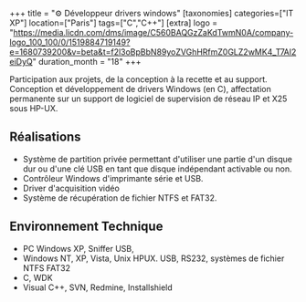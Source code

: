 +++
title = "⚙️ Développeur drivers windows"
[taxonomies]
categories=["IT XP"]
location=["Paris"]
tags=["C","C++"]
[extra]
logo = "https://media.licdn.com/dms/image/C560BAQGzZaKdTwmN0A/company-logo_100_100/0/1519884719149?e=1680739200&v=beta&t=f2l3oBpBbN89yoZVGhHRfmZ0GLZ2wMK4_T7Al2eiDyQ"
duration_month = "18"
+++

Participation aux projets, de la conception à la recette et au support. Conception et développement de drivers Windows (en C), affectation permanente sur un support de logiciel de supervision de réseau IP et X25 sous HP-UX.

## Réalisations

- Système de partition privée permettant d'utiliser une partie d'un disque dur ou d'une clé USB en tant que disque indépendant activable ou non.
- Contrôleur Windows d'imprimante série et USB.
- Driver d'acquisition vidéo
- Système de récupération de fichier NTFS et FAT32.

## Environnement Technique

- PC Windows XP, Sniffer USB,
- Windows NT, XP, Vista, Unix HPUX. USB, RS232, systèmes de fichier NTFS FAT32
- C, WDK
- Visual C++, SVN, Redmine, Installshield
